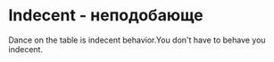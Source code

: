 # Indecent - неподобающе

Dance on the table is indecent behavior.You don't have to behave you indecent.
